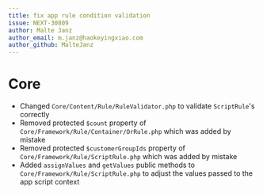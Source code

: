 ```yaml
---
title: fix app rule condition validation
issue: NEXT-30809
author: Malte Janz
author_email: m.janz@haokeyingxiao.com
author_github: MalteJanz
---
```

# Core
* Changed `Core/Content/Rule/RuleValidator.php` to validate `ScriptRule`'s correctly
* Removed protected `$count` property of `Core/Framework/Rule/Container/OrRule.php` which was added by mistake
* Removed protected `$customerGroupIds` property of `Core/Framework/Rule/ScriptRule.php` which was added by mistake
* Added `assignValues` and `getValues` public methods to `Core/Framework/Rule/ScriptRule.php` to adjust the values passed to the app script context
